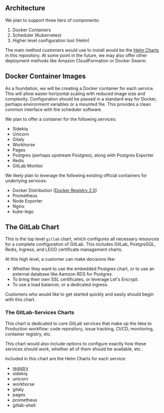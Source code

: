 ## Architecture

We plan to support three tiers of components:

1. Docker Containers
1. Scheduler (Kubernetes)
1. Higher level configuration tool (Helm)

The main method customers would use to install would be the [Helm Charts]() in this repository.
At some point in the future, we may also offer other deployment methods like
Amazon CloudFormation or Docker Swarm.

## Docker Container Images

As a foundation, we will be creating a Docker container for each service.
This will allow easier horizontal scaling with reduced image size and complexity.
Configuration should be passed in a standard way for Docker, perhaps environment
variables or a mounted file. This provides a clean common interface with the
scheduler software.

We plan to offer a container for the following services:

* Sidekiq
* Unicorn
* Gitaly
* Workhorse
* Pages
* Postgres (perhaps upstream Postgres), along with Postgres Exporter
* Redis
* GitLab Monitor

We likely plan to leverage the following existing official containers for
underlying services:

* Docker Distribution ([Docker Registry 2.0](https://github.com/docker/distribution))
* Prometheus
* Node Exporter
* Nginx
* kube-lego


## The GitLab Chart

This is the top level `gitlab` chart, which configures all necessary resources
for a complete configuration of GitLab. This includes GitLab, PostgreSQL, Redis,
Ingress, and LEGO certificate management charts.

At this high level, a customer can make decisions like:

* Whether they want to use the embedded Postgres chart, or to use an external
database like Aamzon RDS for Postgres.
* To bring their own SSL certificates, or leverage Let's Encrypt.
* To use a load balancer, or a dedicated ingress.

Customers who would like to get started quickly and easily should begin with this chart.

### The GitLab-Services Charts

This chart is dedicated to core GitLab services that make up the Idea to
Production workflow: code repository, issue tracking, CI/CD, monitoring, container
registry, etc.

This chart would also include options to configure exactly how these services
should work, whether all of them should be available, etc.

Included in this chart are the Helm Charts for each service:
* [registry](https://gitlab.com/charts/helm.gitlab.io/tree/master/charts/registry)
* sidekiq
* unicorn
* workhorse
* gitaly
* pages
* prometheus
* gitlab-shell
